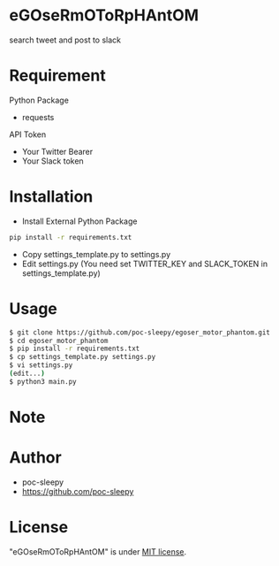 # eGOseRmOToRpHAntOM

search tweet and post to slack

# Requirement

Python Package

* requests

API Token

* Your Twitter Bearer
* Your Slack token

# Installation

* Install External Python Package

```bash
pip install -r requirements.txt
```

* Copy settings_template.py to settings.py
* Edit settings.py (You need set TWITTER_KEY and SLACK_TOKEN in settings_template.py)

# Usage

```bash
$ git clone https://github.com/poc-sleepy/egoser_motor_phantom.git
$ cd egoser_motor_phantom
$ pip install -r requirements.txt
$ cp settings_template.py settings.py
$ vi settings.py
(edit...)
$ python3 main.py
```

# Note

# Author

* poc-sleepy
* https://github.com/poc-sleepy

# License

"eGOseRmOToRpHAntOM" is under [MIT license](https://en.wikipedia.org/wiki/MIT_License).

